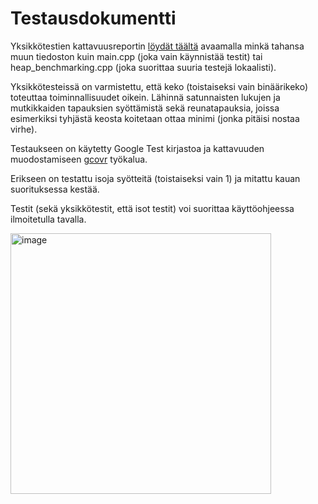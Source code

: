 # Testausdokumentti

Yksikkötestien kattavuusreportin [löydät täältä](https://app.codecov.io/gh/Yytsi/labcomp/tree/main/src) avaamalla minkä tahansa
muun tiedoston kuin main.cpp (joka vain käynnistää testit) tai heap_benchmarking.cpp (joka suorittaa suuria testejä lokaalisti).

Yksikkötesteissä on varmistettu, että keko (toistaiseksi vain binäärikeko) toteuttaa toiminnallisuudet oikein.
Lähinnä satunnaisten lukujen ja mutkikkaiden tapauksien syöttämistä sekä reunatapauksia, joissa esimerkiksi
tyhjästä keosta koitetaan ottaa minimi (jonka pitäisi nostaa virhe).

Testaukseen on käytetty Google Test kirjastoa ja kattavuuden muodostamiseen [gcovr](https://gcovr.com/en/stable/) työkalua.

Erikseen on testattu isoja syötteitä (toistaiseksi vain 1) ja mitattu kauan suorituksessa kestää.

Testit (sekä yksikkötestit, että isot testit) voi suorittaa käyttöohjeessa ilmoitetulla tavalla.

<img width="417" alt="image" src="https://github.com/Yytsi/labcomp/assets/20990023/f8b89005-4981-4855-947d-8edf13af390d">
